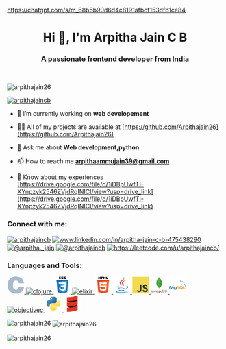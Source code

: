  https://chatgpt.com/s/m_68b5b90d6d4c8191afbcf153dfb1ce84
    <h1 align="center">Hi 👋, I'm Arpitha Jain C B</h1>
<h3 align="center">A passionate frontend developer from India</h3>
<img src="https://media.giphy.com/media/v1.Y2lkPTc5MGI3NjExNDZzcTRoaGUzM3A5dHB5OGhiazJkdGJscDl1M3B1cWFtY3hqejR1aSZlcD12MV9naWZzX3NlYXJjaCZjdD1n/L1R1tvI9svkIWwpVYr/giphy.gif" alt="">


<p align="left"> <img src="https://komarev.com/ghpvc/?username=arpithajain26&label=Profile%20views&color=0e75b6&style=flat" alt="arpithajain26" /> </p>

<p align="left"> <a href="https://twitter.com/arpithajaincb" target="blank"><img src="https://img.shields.io/twitter/follow/arpithajaincb?logo=twitter&style=for-the-badge" alt="arpithajaincb" /></a> </p>

- 🔭 I’m currently working on **web developement**

- 👨‍💻 All of my projects are available at [https://github.com/Arpithajain26](https://github.com/Arpithajain26)

- 💬 Ask me about **Web development,python**

- 📫 How to reach me **arpithaammujain39@gmail.com**

- 📄 Know about my experiences [https://drive.google.com/file/d/1iDBpUwfTI-XYnpzyk2546ZVjdRqINICI/view?usp=drive_link](https://drive.google.com/file/d/1iDBpUwfTI-XYnpzyk2546ZVjdRqINICI/view?usp=drive_link)

<h3 align="left">Connect with me:</h3>
<p align="left">
<a href="https://twitter.com/arpithajaincb" target="blank"><img align="center" src="https://raw.githubusercontent.com/rahuldkjain/github-profile-readme-generator/master/src/images/icons/Social/twitter.svg" alt="arpithajaincb" height="30" width="40" /></a>
<a href="https://linkedin.com/in/www.linkedin.com/in/arpitha-jain-c-b-475438290" target="blank"><img align="center" src="https://raw.githubusercontent.com/rahuldkjain/github-profile-readme-generator/master/src/images/icons/Social/linked-in-alt.svg" alt="www.linkedin.com/in/arpitha-jain-c-b-475438290" height="30" width="40" /></a>
<a href="https://instagram.com/@arpitha._jain" target="blank"><img align="center" src="https://raw.githubusercontent.com/rahuldkjain/github-profile-readme-generator/master/src/images/icons/Social/instagram.svg" alt="@arpitha._jain" height="30" width="40" /></a>
<a href="https://medium.com/@arpithajaincb" target="blank"><img align="center" src="https://raw.githubusercontent.com/rahuldkjain/github-profile-readme-generator/master/src/images/icons/Social/medium.svg" alt="@arpithajaincb" height="30" width="40" /></a>
<a href="https://www.leetcode.com/https://leetcode.com/u/arpithajaincb/" target="blank"><img align="center" src="https://raw.githubusercontent.com/rahuldkjain/github-profile-readme-generator/master/src/images/icons/Social/leet-code.svg" alt="https://leetcode.com/u/arpithajaincb/" height="30" width="40" /></a>
</p>

<h3 align="left">Languages and Tools:</h3>
<p align="left"> <a href="https://www.cprogramming.com/" target="_blank" rel="noreferrer"> <img src="https://raw.githubusercontent.com/devicons/devicon/master/icons/c/c-original.svg" alt="c" width="40" height="40"/> </a> <a href="https://clojure.org/" target="_blank" rel="noreferrer"> <img src="https://upload.wikimedia.org/wikipedia/commons/5/5d/Clojure_logo.svg" alt="clojure" width="40" height="40"/> </a> <a href="https://www.w3schools.com/css/" target="_blank" rel="noreferrer"> <img src="https://raw.githubusercontent.com/devicons/devicon/master/icons/css3/css3-original-wordmark.svg" alt="css3" width="40" height="40"/> </a> <a href="https://elixir-lang.org" target="_blank" rel="noreferrer"> <img src="https://www.vectorlogo.zone/logos/elixir-lang/elixir-lang-icon.svg" alt="elixir" width="40" height="40"/> </a> <a href="https://www.w3.org/html/" target="_blank" rel="noreferrer"> <img src="https://raw.githubusercontent.com/devicons/devicon/master/icons/html5/html5-original-wordmark.svg" alt="html5" width="40" height="40"/> </a> <a href="https://www.java.com" target="_blank" rel="noreferrer"> <img src="https://raw.githubusercontent.com/devicons/devicon/master/icons/java/java-original.svg" alt="java" width="40" height="40"/> </a> <a href="https://developer.mozilla.org/en-US/docs/Web/JavaScript" target="_blank" rel="noreferrer"> <img src="https://raw.githubusercontent.com/devicons/devicon/master/icons/javascript/javascript-original.svg" alt="javascript" width="40" height="40"/> </a> <a href="https://www.mongodb.com/" target="_blank" rel="noreferrer"> <img src="https://raw.githubusercontent.com/devicons/devicon/master/icons/mongodb/mongodb-original-wordmark.svg" alt="mongodb" width="40" height="40"/> </a> <a href="https://www.mysql.com/" target="_blank" rel="noreferrer"> <img src="https://raw.githubusercontent.com/devicons/devicon/master/icons/mysql/mysql-original-wordmark.svg" alt="mysql" width="40" height="40"/> </a> <a href="https://developer.apple.com/library/archive/documentation/Cocoa/Conceptual/ProgrammingWithObjectiveC/Introduction/Introduction.html" target="_blank" rel="noreferrer"> <img src="https://www.vectorlogo.zone/logos/apple_objectivec/apple_objectivec-icon.svg" alt="objectivec" width="40" height="40"/> </a> <a href="https://www.python.org" target="_blank" rel="noreferrer"> <img src="https://raw.githubusercontent.com/devicons/devicon/master/icons/python/python-original.svg" alt="python" width="40" height="40"/> </a> <a href="https://www.scala-lang.org" target="_blank" rel="noreferrer"> <img src="https://raw.githubusercontent.com/devicons/devicon/master/icons/scala/scala-original.svg" alt="scala" width="40" height="40"/> </a> </p>

<p><img align="left" src="https://github-readme-stats.vercel.app/api/top-langs?username=arpithajain26&show_icons=true&locale=en&layout=compact" alt="arpithajain26" /></p>

<p>&nbsp;<img align="center" src="https://github-readme-stats.vercel.app/api?username=arpithajain26&show_icons=true&locale=en" alt="arpithajain26" /></p>

<p><img align="center" src="https://github-readme-streak-stats.herokuapp.com/?user=arpithajain26&" alt="arpithajain26" /></p>
